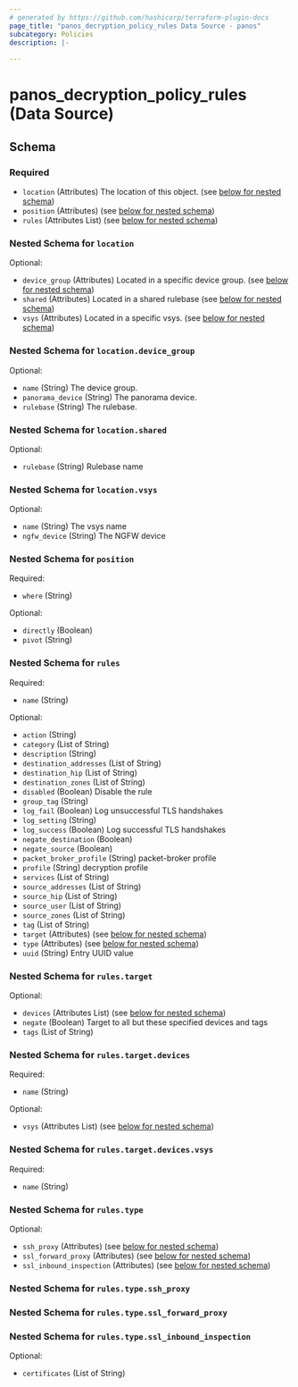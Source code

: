 ```yaml
---
# generated by https://github.com/hashicorp/terraform-plugin-docs
page_title: "panos_decryption_policy_rules Data Source - panos"
subcategory: Policies
description: |-
  
---
```


# panos_decryption_policy_rules (Data Source)





<!-- schema generated by tfplugindocs -->
## Schema

### Required

- `location` (Attributes) The location of this object. (see [below for nested schema](#nestedatt--location))
- `position` (Attributes) (see [below for nested schema](#nestedatt--position))
- `rules` (Attributes List) (see [below for nested schema](#nestedatt--rules))

<a id="nestedatt--location"></a>
### Nested Schema for `location`

Optional:

- `device_group` (Attributes) Located in a specific device group. (see [below for nested schema](#nestedatt--location--device_group))
- `shared` (Attributes) Located in a shared rulebase (see [below for nested schema](#nestedatt--location--shared))
- `vsys` (Attributes) Located in a specific vsys. (see [below for nested schema](#nestedatt--location--vsys))

<a id="nestedatt--location--device_group"></a>
### Nested Schema for `location.device_group`

Optional:

- `name` (String) The device group.
- `panorama_device` (String) The panorama device.
- `rulebase` (String) The rulebase.


<a id="nestedatt--location--shared"></a>
### Nested Schema for `location.shared`

Optional:

- `rulebase` (String) Rulebase name


<a id="nestedatt--location--vsys"></a>
### Nested Schema for `location.vsys`

Optional:

- `name` (String) The vsys name
- `ngfw_device` (String) The NGFW device



<a id="nestedatt--position"></a>
### Nested Schema for `position`

Required:

- `where` (String)

Optional:

- `directly` (Boolean)
- `pivot` (String)


<a id="nestedatt--rules"></a>
### Nested Schema for `rules`

Required:

- `name` (String)

Optional:

- `action` (String)
- `category` (List of String)
- `description` (String)
- `destination_addresses` (List of String)
- `destination_hip` (List of String)
- `destination_zones` (List of String)
- `disabled` (Boolean) Disable the rule
- `group_tag` (String)
- `log_fail` (Boolean) Log unsuccessful TLS handshakes
- `log_setting` (String)
- `log_success` (Boolean) Log successful TLS handshakes
- `negate_destination` (Boolean)
- `negate_source` (Boolean)
- `packet_broker_profile` (String) packet-broker profile
- `profile` (String) decryption profile
- `services` (List of String)
- `source_addresses` (List of String)
- `source_hip` (List of String)
- `source_user` (List of String)
- `source_zones` (List of String)
- `tag` (List of String)
- `target` (Attributes) (see [below for nested schema](#nestedatt--rules--target))
- `type` (Attributes) (see [below for nested schema](#nestedatt--rules--type))
- `uuid` (String) Entry UUID value

<a id="nestedatt--rules--target"></a>
### Nested Schema for `rules.target`

Optional:

- `devices` (Attributes List) (see [below for nested schema](#nestedatt--rules--target--devices))
- `negate` (Boolean) Target to all but these specified devices and tags
- `tags` (List of String)

<a id="nestedatt--rules--target--devices"></a>
### Nested Schema for `rules.target.devices`

Required:

- `name` (String)

Optional:

- `vsys` (Attributes List) (see [below for nested schema](#nestedatt--rules--target--devices--vsys))

<a id="nestedatt--rules--target--devices--vsys"></a>
### Nested Schema for `rules.target.devices.vsys`

Required:

- `name` (String)




<a id="nestedatt--rules--type"></a>
### Nested Schema for `rules.type`

Optional:

- `ssh_proxy` (Attributes) (see [below for nested schema](#nestedatt--rules--type--ssh_proxy))
- `ssl_forward_proxy` (Attributes) (see [below for nested schema](#nestedatt--rules--type--ssl_forward_proxy))
- `ssl_inbound_inspection` (Attributes) (see [below for nested schema](#nestedatt--rules--type--ssl_inbound_inspection))

<a id="nestedatt--rules--type--ssh_proxy"></a>
### Nested Schema for `rules.type.ssh_proxy`


<a id="nestedatt--rules--type--ssl_forward_proxy"></a>
### Nested Schema for `rules.type.ssl_forward_proxy`


<a id="nestedatt--rules--type--ssl_inbound_inspection"></a>
### Nested Schema for `rules.type.ssl_inbound_inspection`

Optional:

- `certificates` (List of String)